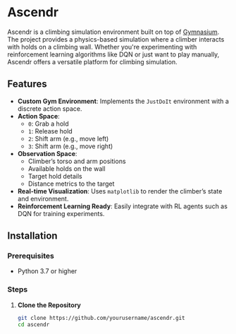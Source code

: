 # Ascendr

Ascendr is a climbing simulation environment built on top of [Gymnasium](https://gymnasium.farama.org/). The project provides a physics-based simulation where a climber interacts with holds on a climbing wall. Whether you're experimenting with reinforcement learning algorithms like DQN or just want to play manually, Ascendr offers a versatile platform for climbing simulation.

## Features

- **Custom Gym Environment**: Implements the `JustDoIt` environment with a discrete action space.
- **Action Space**:
  - `0`: Grab a hold
  - `1`: Release hold
  - `2`: Shift arm (e.g., move left)
  - `3`: Shift arm (e.g., move right)
- **Observation Space**: 
  - Climber’s torso and arm positions
  - Available holds on the wall
  - Target hold details
  - Distance metrics to the target
- **Real-time Visualization**: Uses `matplotlib` to render the climber’s state and environment.
- **Reinforcement Learning Ready**: Easily integrate with RL agents such as DQN for training experiments.

## Installation

### Prerequisites

- Python 3.7 or higher

### Steps

1. **Clone the Repository**
   ```bash
   git clone https://github.com/yourusername/ascendr.git
   cd ascendr
